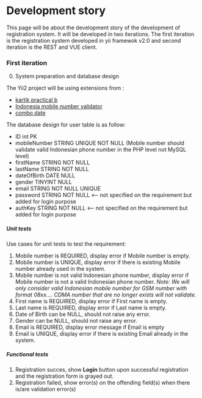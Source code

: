 # Development story

This page will be about the development story of the development of registration system. It will be developed in two iterations. The first iteration is the registration system developed in yii framewok v2.0 and second iteration is the REST and VUE client.

### First iteration
0. System preparation and database design

The Yii2 project will be using extensions from :
* [kartik practical b](http://demos.krajee.com/app-practical-b)
* [Indonesia mobile number validator](https://github.com/Borales/yii2-phone-input)
* [combo date](https://github.com/kovalenkojuls/yii2-widget-combodate)

The database design for user table is as follow:
* ID int PK
* mobileNumber STRING UNIQUE NOT NULL (Mobile number should validate valid Indonesian phone number in the PHP level not MySQL level)
* firstName STRING NOT NULL
* lastName STRING NOT NULL
* dateOfBirth DATE NULL
* gender TINYINT NULL
* email STRING NOT NULL UNIQUE
* password STRING NOT NULL  <-- not specified on the requirement but added for login purpose
* authKey STRING NOT NULL   <-- not specified on the requirement but added for login purpose


##### Unit tests
Use cases for unit tests to test the requirement:

1. Mobile number is REQUIRED, display error if Mobile number is empty.
2. Mobile number is UNIQUE, display error if there is existing Mobile number already used in the system.
3. Mobile number is not valid Indonesian phone number, display error if Mobile number is not a valid Indonesian phone number. *Note: We will only consider valid Indonesian mobile number for GSM number with format 08xx.... CDMA number that are no longer exists will not validate.*
4. First name is REQUIRED, display error if First name is empty.
5. Last name is REQUIRED, display error if Last name is empty.
6. Date of Birth can be NULL, should not raise any error.
7. Gender can be NULL, should not raise any error.
8. Email is REQUIRED, display error message if Email is empty
9. Email is UNIQUE, display error if there is existing Email already in the system.


##### Functional tests
1. Registration succes, show **Login** button upon successful registration and the registration form is grayed out.
2. Registration failed, show error(s) on the offending field(s) when there is/are validation error(s) 

